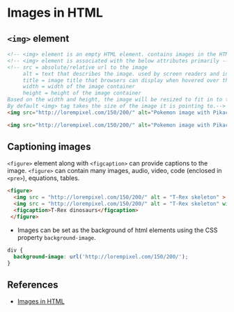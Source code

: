 # Images in HTML

## **`<img>`** element

```HTML
<!-- <img> element is an empty HTML element. contains images in the HTML document -->
<!-- <img> element is associated with the below attributes primarily -->
<!-- src = absolute/relative url to the image
     alt = text that describes the image. used by screen readers and in cases where image fails to load.
     title = image title that browsers can display when hovered over the image
     width = width of the image container
     height = height of the image container 
Based on the width and height, the image will be resized to fit in to the new container size.
By default <img> tag takes the size of the image it is pointing to.-->
<img src="http://lorempixel.com/150/200/" alt="Pokemon image with Pikachu" title="Pokemon">

<img src="http://lorempixel.com/150/200/" alt="Pokemon image with Pikachu" title="Pokemon" width="300" height="500">
```

## Captioning images

`<figure>` element along with `<figcaption>` can provide captions to the image. `<figure>` can contain many images, audio, video, code (enclosed in `<pre>`), equations, tables.

```HTML
<figure>
  <img src = "http://lorempixel.com/150/200/" alt = "T-Rex skeleton" >
  <img src = "http://lorempixel.com/150/200/" alt = "T-Rex skeleton" width = "500" height = "500" >
  <figcaption>T-Rex dinosaurs</figcaption>
 </figure>
```

* Images can be set as the background of html elements using the CSS property `background-image`.

```CSS
div {
  background-image: url('http://lorempixel.com/150/200/');
}
```

## References

* [Images in HTML](https://developer.mozilla.org/en-US/docs/Learn/HTML/Multimedia_and_embedding/Responsive_images)
